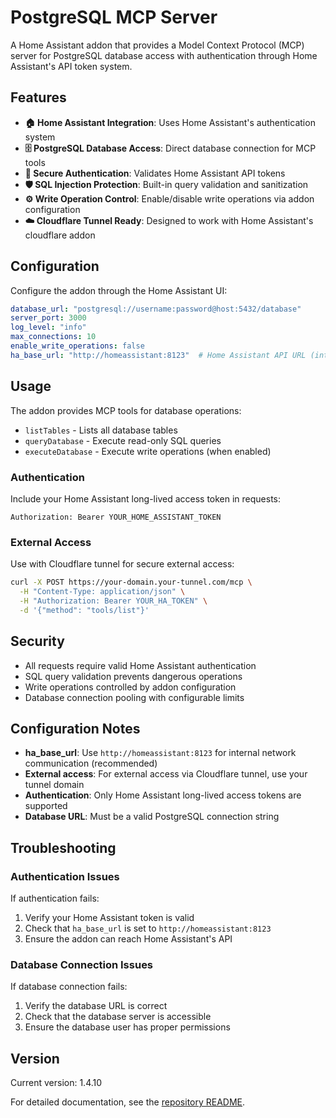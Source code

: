 # PostgreSQL MCP Server

A Home Assistant addon that provides a Model Context Protocol (MCP) server for PostgreSQL database access with authentication through Home Assistant's API token system.

## Features

- **🏠 Home Assistant Integration**: Uses Home Assistant's authentication system
- **🗄️ PostgreSQL Database Access**: Direct database connection for MCP tools
- **🔐 Secure Authentication**: Validates Home Assistant API tokens
- **🛡️ SQL Injection Protection**: Built-in query validation and sanitization
- **⚙️ Write Operation Control**: Enable/disable write operations via addon configuration
- **☁️ Cloudflare Tunnel Ready**: Designed to work with Home Assistant's cloudflare addon

## Configuration

Configure the addon through the Home Assistant UI:

```yaml
database_url: "postgresql://username:password@host:5432/database"
server_port: 3000
log_level: "info"
max_connections: 10
enable_write_operations: false
ha_base_url: "http://homeassistant:8123"  # Home Assistant API URL (internal network)
```

## Usage

The addon provides MCP tools for database operations:

- `listTables` - Lists all database tables
- `queryDatabase` - Execute read-only SQL queries
- `executeDatabase` - Execute write operations (when enabled)

### Authentication

Include your Home Assistant long-lived access token in requests:

```
Authorization: Bearer YOUR_HOME_ASSISTANT_TOKEN
```

### External Access

Use with Cloudflare tunnel for secure external access:

```bash
curl -X POST https://your-domain.your-tunnel.com/mcp \
  -H "Content-Type: application/json" \
  -H "Authorization: Bearer YOUR_HA_TOKEN" \
  -d '{"method": "tools/list"}'
```

## Security

- All requests require valid Home Assistant authentication
- SQL query validation prevents dangerous operations
- Write operations controlled by addon configuration
- Database connection pooling with configurable limits

## Configuration Notes

- **ha_base_url**: Use `http://homeassistant:8123` for internal network communication (recommended)
- **External access**: For external access via Cloudflare tunnel, use your tunnel domain
- **Authentication**: Only Home Assistant long-lived access tokens are supported
- **Database URL**: Must be a valid PostgreSQL connection string

## Troubleshooting

### Authentication Issues

If authentication fails:
1. Verify your Home Assistant token is valid
2. Check that `ha_base_url` is set to `http://homeassistant:8123`
3. Ensure the addon can reach Home Assistant's API

### Database Connection Issues

If database connection fails:
1. Verify the database URL is correct
2. Check that the database server is accessible
3. Ensure the database user has proper permissions

## Version

Current version: 1.4.10

For detailed documentation, see the [repository README](https://github.com/jodur/mcp-addon-postgresql-homeassistant).
